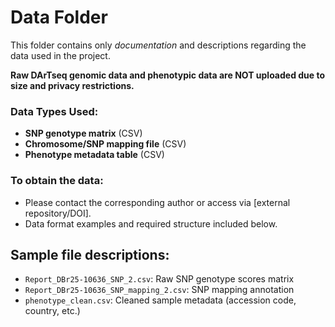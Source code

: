 # Data Folder

This folder contains only *documentation* and descriptions regarding the data used in the project.

**Raw DArTseq genomic data and phenotypic data are NOT uploaded due to size and privacy restrictions.**

### Data Types Used:
- **SNP genotype matrix** (CSV)
- **Chromosome/SNP mapping file** (CSV)
- **Phenotype metadata table** (CSV)

### To obtain the data:
- Please contact the corresponding author or access via [external repository/DOI].
- Data format examples and required structure included below.

## Sample file descriptions:
- `Report_DBr25-10636_SNP_2.csv`: Raw SNP genotype scores matrix
- `Report_DBr25-10636_SNP_mapping_2.csv`: SNP mapping annotation
- `phenotype_clean.csv`: Cleaned sample metadata (accession code, country, etc.)

